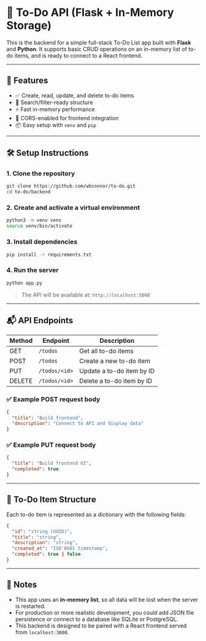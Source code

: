 # 📝 To-Do API (Flask + In-Memory Storage)

This is the backend for a simple full-stack To-Do List app built with **Flask** and **Python**. It supports basic CRUD operations on an in-memory list of to-do items, and is ready to connect to a React frontend.

---

## 🚀 Features

- ✅ Create, read, update, and delete to-do items
- 🔎 Search/filter-ready structure
- ⚡ Fast in-memory performance
- 🔗 CORS-enabled for frontend integration
- 📦 Easy setup with `venv` and `pip`

---

## 🛠️ Setup Instructions

### 1. Clone the repository

```bash
git clone https://github.com/wbconnor/to-do.git
cd to-do/backend
```

### 2. Create and activate a virtual environment

```bash
python3 -m venv venv
source venv/bin/activate
```

### 3. Install dependencies

```bash
pip install -r requirements.txt
```

### 4. Run the server

```bash
python app.py
```

> The API will be available at: `http://localhost:5000`

---

## 📬 API Endpoints

| Method | Endpoint      | Description               |
| ------ | ------------- | ------------------------- |
| GET    | `/todos`      | Get all to-do items       |
| POST   | `/todos`      | Create a new to-do item   |
| PUT    | `/todos/<id>` | Update a to-do item by ID |
| DELETE | `/todos/<id>` | Delete a to-do item by ID |

### ✅ Example POST request body

```json
{
  "title": "Build frontend",
  "description": "Connect to API and display data"
}
```

### ✅ Example PUT request body

```json
{
  "title": "Build frontend UI",
  "completed": true
}
```

---

## 🧱 To-Do Item Structure

Each to-do item is represented as a dictionary with the following fields:

```json
{
  "id": "string (UUID)",
  "title": "string",
  "description": "string",
  "created_at": "ISO 8601 timestamp",
  "completed": true | false
}
```

---

## 🧹 Notes

* This app uses an **in-memory list**, so all data will be lost when the server is restarted.
* For production or more realistic development, you could add JSON file persistence or connect to a database like SQLite or PostgreSQL.
* This backend is designed to be paired with a React frontend served from `localhost:3000`.
